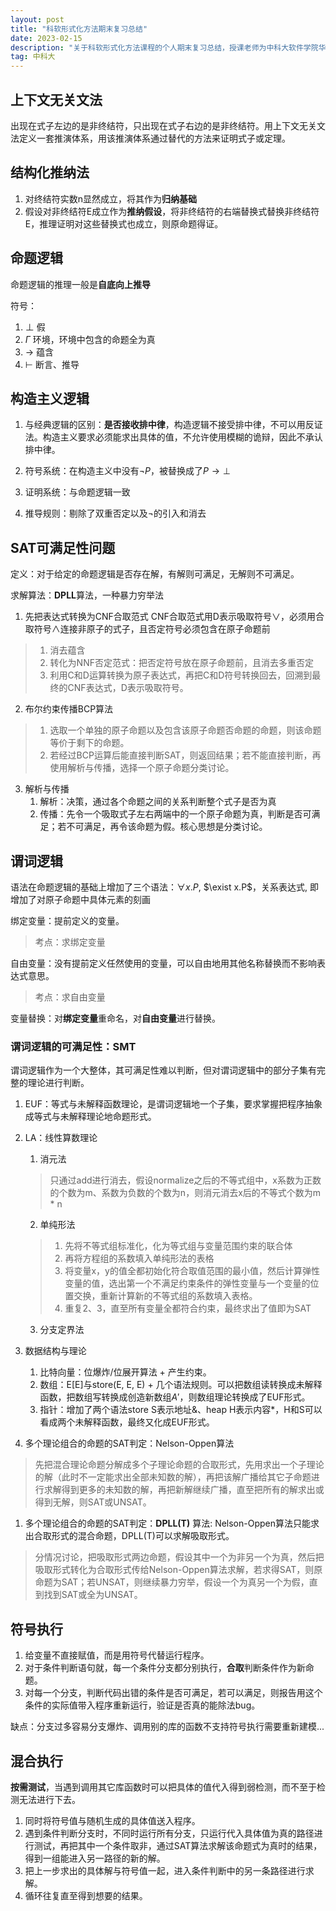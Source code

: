 ```yaml
---
layout: post
title: "科软形式化方法期末复习总结"
date: 2023-02-15 
description: "关于科软形式化方法课程的个人期末复习总结，授课老师为中科大软件学院华保健老师"
tag: 中科大
---   
```



## 上下文无关文法

出现在式子左边的是非终结符，只出现在式子右边的是非终结符。用上下文无关文法定义一套推演体系，用该推演体系通过替代的方法来证明式子或定理。
 
## 结构化推纳法

1. 对终结符实数n显然成立，将其作为**归纳基础**
2. 假设对非终结符E成立作为**推纳假设**，将非终结符的右端替换式替换非终结符E，推理证明对这些替换式也成立，则原命题得证。

## 命题逻辑
命题逻辑的推理一般是**自底向上推导**

符号：
1. $\perp$ 假
2. $\Gamma$ 环境，环境中包含的命题全为真
3. $\rightarrow$ 蕴含
4. $\vdash$ 断言、推导

## 构造主义逻辑


1. 与经典逻辑的区别：**是否接收排中律**，构造逻辑不接受排中律，不可以用反证法。构造主义要求必须能求出具体的值，不允许使用模糊的诡辩，因此不承认排中律。

2. 符号系统：在构造主义中没有$\neg P$，被替换成了$P\rightarrow \perp$
3. 证明系统：与命题逻辑一致
4. 推导规则：剔除了双重否定以及$\neg$的引入和消去

## SAT可满足性问题

定义：对于给定的命题逻辑是否存在解，有解则可满足，无解则不可满足。

求解算法：**DPLL**算法，一种暴力穷举法
1. 先把表达式转换为CNF合取范式
CNF合取范式用D表示吸取符号$\vee$，必须用合取符号$\wedge$连接非原子的式子，且否定符号必须包含在原子命题前
> 1. 消去蕴含
> 2. 转化为NNF否定范式：把否定符号放在原子命题前，且消去多重否定
> 3. 利用C和D运算转换为原子表达式，再把C和D符号转换回去，回溯到最终的CNF表达式，D表示吸取符号。

2. 布尔约束传播BCP算法
> 1. 选取一个单独的原子命题以及包含该原子命题否命题的命题，则该命题等价于剩下的命题。
>2. 若经过BCP运算后能直接判断SAT，则返回结果；若不能直接判断，再使用解析与传播，选择一个原子命题分类讨论。

3. 解析与传播
   1. 解析：决策，通过各个命题之间的关系判断整个式子是否为真
   2. 传播：先令一个吸取式子左右两端中的一个原子命题为真，判断是否可满足；若不可满足，再令该命题为假。核心思想是分类讨论。


## 谓词逻辑

语法在命题逻辑的基础上增加了三个语法：$\forall x.P$, $\exist x.P$，关系表达式, 即增加了对原子命题中具体元素的刻画

绑定变量：提前定义的变量。
> 考点：求绑定变量

自由变量：没有提前定义任然使用的变量，可以自由地用其他名称替换而不影响表达式意思。
> 考点：求自由变量
>

变量替换：对**绑定变量**重命名，对**自由变量**进行替换。

### 谓词逻辑的可满足性：SMT
谓词逻辑作为一个大整体，其可满足性难以判断，但对谓词逻辑中的部分子集有完整的理论进行判断。
1. EUF：等式与未解释函数理论，是谓词逻辑地一个子集，要求掌握把程序抽象成等式与未解释理论地命题形式。
2. LA：线性算数理论
   1. 消元法
   > 只通过add进行消去，假设normalize之后的不等式组中，x系数为正数的个数为m、系数为负数的个数为n，则消元消去x后的不等式个数为m * n
   2. 单纯形法
   > 1. 先将不等式组标准化，化为等式组与变量范围约束的联合体
   > 2. 再将方程组的系数填入单纯形法的表格
   > 3. 将变量x，y的值全都初始化符合取值范围的最小值，然后计算弹性变量的值，选出第一个不满足约束条件的弹性变量与一个变量的位置交换，重新计算新的不等式组的系数填入表格。
   > 4. 重复2、3，直至所有变量全都符合约束，最终求出了值即为SAT
   3. 分支定界法

3. 数据结构与理论
   1. 比特向量：位爆炸/位展开算法 + 产生约束。
   2. 数组：E[E]与store(E, E, E) + 几个语法规则。可以把数组读转换成未解释函数，把数组写转换成创造新数组$A'$，则数组理论转换成了EUF形式。
   3. 指针：增加了两个语法store S表示地址&、heap H表示内容*，H和S可以看成两个未解释函数，最终又化成EUF形式。

4. 多个理论组合的命题的SAT判定：Nelson-Oppen算法 
> 先把混合理论命题分解成多个子理论命题的合取形式，先用求出一个子理论的解（此时不一定能求出全部未知数的解），再把该解广播给其它子命题进行求解得到更多的未知数的解，再把新解继续广播，直至把所有的解求出或得到无解，则SAT或UNSAT。

1. 多个理论组合的命题的SAT判定：**DPLL(T)** 算法:
    Nelson-Oppen算法只能求出合取形式的混合命题，DPLL(T)可以求解吸取形式。
> 分情况讨论，把吸取形式两边命题，假设其中一个为非另一个为真，然后把吸取形式转化为合取形式传给Nelson-Oppen算法求解，若求得SAT，则原命题为SAT；若UNSAT，则继续暴力穷举，假设一个为真另一个为假，直到找到SAT或全为UNSAT。


## 符号执行
1. 给变量不直接赋值，而是用符号代替运行程序。
2. 对于条件判断语句就，每一个条件分支都分别执行，**合取**判断条件作为新命题。
3. 对每一个分支，判断代码出错的条件是否可满足，若可以满足，则报告用这个条件的实际值带入程序重新运行，验证是否真的能除法bug。

缺点：分支过多容易分支爆炸、调用别的库的函数不支持符号执行需要重新建模...


## 混合执行

**按需测试**，当遇到调用其它库函数时可以把具体的值代入得到弱检测，而不至于检测无法进行下去。

1. 同时将符号值与随机生成的具体值送入程序。
2. 遇到条件判断分支时，不同时运行所有分支，只运行代入具体值为真的路径进行测试，再把其中一个条件取非，通过SAT算法求解该命题式为真时的结果，得到一组能进入另一路径的新的解。
3. 把上一步求出的具体解与符号值一起，进入条件判断中的另一条路径进行求解。
4. 循环往复直至得到想要的结果。
